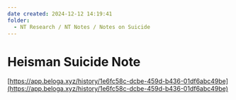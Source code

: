 ```yaml
---
date created: 2024-12-12 14:19:41
folder:
  - NT Research / NT Notes / Notes on Suicide
---
```


# Heisman Suicide Note

[https://app.beloga.xyz/history/1e6fc58c-dcbe-459d-b436-01df6abc49be](https://app.beloga.xyz/history/1e6fc58c-dcbe-459d-b436-01df6abc49be)